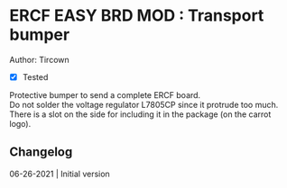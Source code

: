 # ERCF EASY BRD MOD : Transport bumper
Author: Tircown
- [x] Tested

Protective bumper to send a complete ERCF board.\
Do not solder the voltage regulator L7805CP since it protrude too much. There is a slot on the side for including it in the package (on the carrot logo).

## Changelog
06-26-2021 | Initial version
